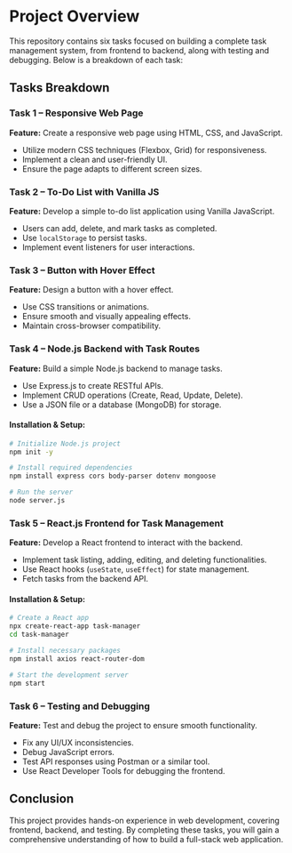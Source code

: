 # Project Overview

This repository contains six tasks focused on building a complete task management system, from frontend to backend, along with testing and debugging. Below is a breakdown of each task:

## Tasks Breakdown

### Task 1 – Responsive Web Page
**Feature:** Create a responsive web page using HTML, CSS, and JavaScript.
- Utilize modern CSS techniques (Flexbox, Grid) for responsiveness.
- Implement a clean and user-friendly UI.
- Ensure the page adapts to different screen sizes.

### Task 2 – To-Do List with Vanilla JS
**Feature:** Develop a simple to-do list application using Vanilla JavaScript.
- Users can add, delete, and mark tasks as completed.
- Use `localStorage` to persist tasks.
- Implement event listeners for user interactions.

### Task 3 – Button with Hover Effect
**Feature:** Design a button with a hover effect.
- Use CSS transitions or animations.
- Ensure smooth and visually appealing effects.
- Maintain cross-browser compatibility.

### Task 4 – Node.js Backend with Task Routes
**Feature:** Build a simple Node.js backend to manage tasks.
- Use Express.js to create RESTful APIs.
- Implement CRUD operations (Create, Read, Update, Delete).
- Use a JSON file or a database (MongoDB) for storage.

#### Installation & Setup:
```sh
# Initialize Node.js project
npm init -y

# Install required dependencies
npm install express cors body-parser dotenv mongoose

# Run the server
node server.js
```

### Task 5 – React.js Frontend for Task Management
**Feature:** Develop a React frontend to interact with the backend.
- Implement task listing, adding, editing, and deleting functionalities.
- Use React hooks (`useState`, `useEffect`) for state management.
- Fetch tasks from the backend API.

#### Installation & Setup:
```sh
# Create a React app
npx create-react-app task-manager
cd task-manager

# Install necessary packages
npm install axios react-router-dom

# Start the development server
npm start
```

### Task 6 – Testing and Debugging
**Feature:** Test and debug the project to ensure smooth functionality.
- Fix any UI/UX inconsistencies.
- Debug JavaScript errors.
- Test API responses using Postman or a similar tool.
- Use React Developer Tools for debugging the frontend.

## Conclusion
This project provides hands-on experience in web development, covering frontend, backend, and testing. By completing these tasks, you will gain a comprehensive understanding of how to build a full-stack web application.


